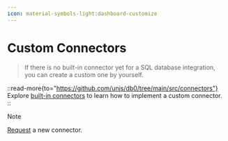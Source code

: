 ```yaml
---
icon: material-symbols-light:dashboard-customize
---
```


# Custom Connectors

> If there is no built-in connector yet for a SQL database integration, you can create a custom one by yourself.

::read-more{to="https://github.com/unjs/db0/tree/main/src/connectors"}
Explore [built-in connectors](https://github.com/unjs/db0/tree/main/src/connectors) to learn how to implement a custom connector.
::

> [!NOTE]
> [Request](https://github.com/unjs/db0/issues/new?assignees=&labels=connector&projects=&template=feature-request.yml) a new connector.
